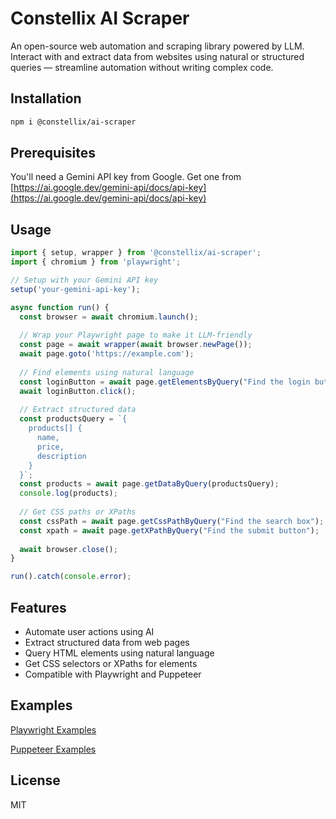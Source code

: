 # Constellix AI Scraper

An open-source web automation and scraping library powered by LLM. Interact with and extract data from websites using natural or structured queries — streamline automation without writing complex code.

## Installation

```bash
npm i @constellix/ai-scraper
```

## Prerequisites

You'll need a Gemini API key from Google. Get one from [https://ai.google.dev/gemini-api/docs/api-key](https://ai.google.dev/gemini-api/docs/api-key)

## Usage

```typescript
import { setup, wrapper } from '@constellix/ai-scraper';
import { chromium } from 'playwright';

// Setup with your Gemini API key
setup('your-gemini-api-key');

async function run() {
  const browser = await chromium.launch();
  
  // Wrap your Playwright page to make it LLM-friendly
  const page = await wrapper(await browser.newPage());
  await page.goto('https://example.com');
  
  // Find elements using natural language
  const loginButton = await page.getElementsByQuery("Find the login button");
  await loginButton.click();
  
  // Extract structured data
  const productsQuery = `{
    products[] {
      name,
      price,
      description
    }
  }`;
  const products = await page.getDataByQuery(productsQuery);
  console.log(products);
  
  // Get CSS paths or XPaths
  const cssPath = await page.getCssPathByQuery("Find the search box");
  const xpath = await page.getXPathByQuery("Find the submit button");
  
  await browser.close();
}

run().catch(console.error);
```

## Features

- Automate user actions using AI
- Extract structured data from web pages
- Query HTML elements using natural language
- Get CSS selectors or XPaths for elements
- Compatible with Playwright and Puppeteer

## Examples
[Playwright Examples](https://github.com/shAsh8bit/constellixai-examples/tree/main/examples/playwright)

[Puppeteer Examples](https://github.com/shAsh8bit/constellixai-examples/tree/main/examples/puppeteer)
## License

MIT
